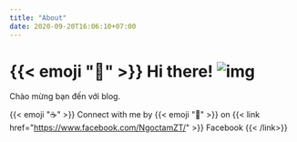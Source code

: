 ```yaml
---
title: "About"
date: 2020-09-20T16:06:10+07:00
---
```


#  {{< emoji ":wave:" >}} Hi there! ![img](https://user-images.githubusercontent.com/5679180/79618120-0daffb80-80be-11ea-819e-d2b0fa904d07.gif)

Chào mừng bạn đến với blog.

{{< emoji ":coffee:" >}} Connect with me by {{< emoji ":love_letter:" >}} on {{< link href="https://www.facebook.com/NgoctamZT/" >}}
  Facebook
{{< /link>}}